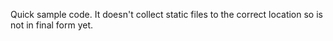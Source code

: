 Quick sample code. It doesn't collect static files to the correct location so is not in final form yet.
